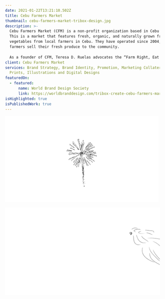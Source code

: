```yaml
---
date: 2021-01-22T13:21:10.502Z
title: Cebu Farmers Market
thumbnail: cebu-farmers-market-tribox-design.jpg
description: >-
  Cebu Farmers Market (CFM) is a non-profit organization based in Cebu City.
  This is a market that features fresh, organic, and naturally grown fruits and
  vegetables from local farmers in Cebu. They have operated since 2004, helping
  farmers sell their fresh produce to the community.

  As a founder of CFM, Teresa D. Ruelas advocates the “Farm Right, Eat Right, Live Right” campaign to Cebuanos.
client: Cebu Farmers Market
services: Brand Strategy, Brand Identity, Promotion, Marketing Collaterals
  Prints, Illustrations and Digital Designs
featuredOn:
  - featured:
      name: World Brand Design Society
      link: https://worldbranddesign.com/tribox-create-cebu-farmers-market-brand-identity/
isHighlighted: true
isPublishedWork: true
---
```

![](3ab35e9632c5b906f1774272bd260972.gif)

![](93663200-8230-45a7-9bc9-976ade253d05_rw_1920.gif)